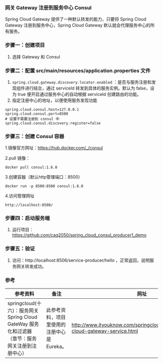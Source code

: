 ### 网关 Gateway 注册到服务中心 Consul
Spring Cloud Gateway 提供了一种默认转发的能力，只要将 Spring Cloud Gateway 注册到服务中心，Spring Cloud Gateway 默认就会代理服务中心的所有服务。

### 步骤一：创建项目
1. 选择 Gateway 和 Consul

### 步骤二：配置 src/main/resources/application.properties 文件
1. `spring.cloud.gateway.discovery.locator.enabled`
：是否与服务注册和发现组件进行结合，通过 serviceId 转发到具体的服务实例。默认为 false，设为 true 便开启通过服务中心的自动根据 serviceId 创建路由的功能。
2. 指定注册中心的地址，以便使用服务发现功能
```
spring.cloud.consul.host=127.0.0.1
spring.cloud.consul.port=8500
# 设置不需要注册到 consul 中
spring.cloud.consul.discovery.register=false
```

### 步骤三：创建 Consul 容器
1.镜像官方网址：https://hub.docker.com/_/consul

2.pull 镜像：
```
docker pull consul:1.6.0
```
3.创建容器（默认http管理端口：8500）
```
docker run -p 8500:8500 consul:1.6.0
```
4.访问管理网址
```
http://localhost:8500/
```

### 步骤四：启动服务端
1. 运行项目：https://github.com/cag2050/spring_cloud_consul_producer1_demo

### 步骤五：验证
1. 访问：http://localhost:8506/service-producer/hello ，正常返回，说明服务网关转发成功。

### 参考
参考资料 | 备注 | 网址
--- | --- | ---
springcloud(十六)：服务网关 Spring Cloud GateWay 服务化和过滤器（章节：服务网关注册到注册中心）| 此参考资料，项目里使用的注册中心是 Eureka。 | http://www.ityouknow.com/springcloud/2019/01/19/spring-cloud-gateway-service.html